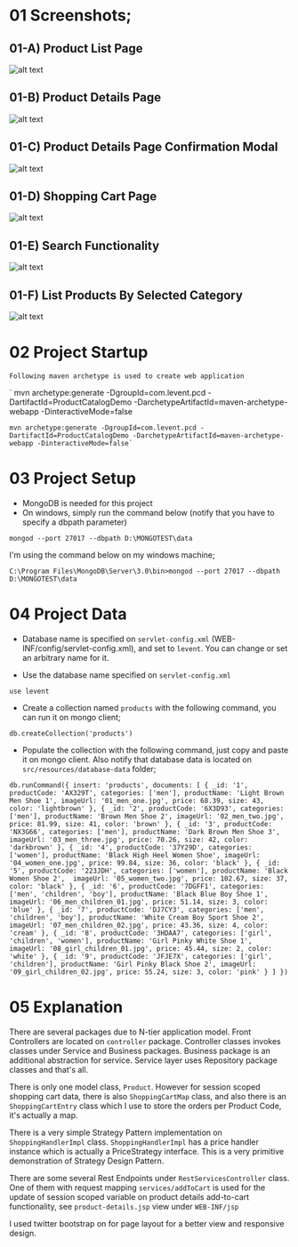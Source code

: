 # 01 Screenshots;

## 01-A) Product List Page

![alt text](http://leventdivilioglu.com/prod-cata-ss/01_products-list-page.png "Product List Page")

## 01-B) Product Details Page

![alt text](http://leventdivilioglu.com/prod-cata-ss/02_product-detail-page.png "Product Detail Page")

## 01-C) Product Details Page Confirmation Modal

![alt text](http://leventdivilioglu.com/prod-cata-ss/03_product-detail-page-confirmation.png "Product Detail Page Confirmation")

## 01-D) Shopping Cart Page

![alt text](http://leventdivilioglu.com/prod-cata-ss/04_shopping-cart-page.png "Shopping Cart Page")

## 01-E) Search Functionality

![alt text](http://leventdivilioglu.com/prod-cata-ss/05_search-functionality.png "Search Screenshot")

## 01-F) List Products By Selected Category

![alt text](http://leventdivilioglu.com/prod-cata-ss/06-list-by-category.png "Category Listing Screenshot")

# 02 Project Startup

	Following maven archetype is used to create web application

`	mvn archetype:generate
		-DgroupId=com.levent.pcd
		-DartifactId=ProductCatalogDemo
		-DarchetypeArtifactId=maven-archetype-webapp
		-DinteractiveMode=false
		
	mvn archetype:generate -DgroupId=com.levent.pcd -DartifactId=ProductCatalogDemo -DarchetypeArtifactId=maven-archetype-webapp -DinteractiveMode=false`

# 03 Project Setup

- MongoDB is needed for this project
- On windows, simply run the command below (notify that you have to specify a dbpath parameter)

`mongod --port 27017 --dbpath D:\MONGOTEST\data`

I'm using the command below on my windows machine;

`C:\Program Files\MongoDB\Server\3.0\bin>mongod --port 27017 --dbpath D:\MONGOTEST\data`

# 04 Project Data

- Database name is specified on `servlet-config.xml` (WEB-INF/config/servlet-config.xml), 
and set to `levent`. You can change or set an arbitrary name for it.

- Use the database name specified on `servlet-config.xml`

`use levent`

- Create a collection named `products` with the following command, you can run it on mongo client;

`db.createCollection('products')`

- Populate the collection with the following command, just copy and paste it on mongo client.
Also notify that database data is located on `src/resources/database-data` folder;

`db.runCommand({
	insert: 'products',
	documents: [
		{
			_id: '1',
			productCode: 'AX329T',
			categories: ['men'],
			productName: 'Light Brown Men Shoe 1',
			imageUrl: '01_men_one.jpg',
			price: 68.39,
			size: 43,
			color: 'lightbrown'
		},
		{
			_id: '2',
			productCode: '6X3D93',
			categories: ['men'],
			productName: 'Brown Men Shoe 2',
			imageUrl: '02_men_two.jpg',
			price: 81.99,
			size: 41,
			color: 'brown'
		},
		{
			_id: '3',
			productCode: 'NX3G66',
			categories: ['men'],
			productName: 'Dark Brown Men Shoe 3',
			imageUrl: '03_men_three.jpg',
			price: 70.26,
			size: 42,
			color: 'darkbrown'
		},
		{
			_id: '4',
			productCode: '37Y29D',
			categories: ['women'],
			productName: 'Black High Heel Women Shoe',
			imageUrl: '04_women_one.jpg',
			price: 99.84,
			size: 36,
			color: 'black'
		},
		{
			_id: '5',
			productCode: '223JDH',
			categories: ['women'],
			productName: 'Black Women Shoe 2', 
			imageUrl: '05_women_two.jpg',
			price: 102.67,
			size: 37,
			color: 'black'
		},
		{
			_id: '6',
			productCode: '7DGFF1',
			categories: ['men', 'children', 'boy'],
			productName: 'Black Blue Boy Shoe 1',
			imageUrl: '06_men_children_01.jpg',
			price: 51.14,
			size: 3,
			color: 'blue'
		},
		{
			_id: '7',
			productCode: 'DJ7CY3',
			categories: ['men',	'children', 'boy'],
			productName: 'White Cream Boy Sport Shoe 2',
			imageUrl: '07_men_children_02.jpg',
			price: 43.36,
			size: 4,
			color: 'cream'
		},
		{
			_id: '8',
			productCode: '3HDAA7',
			categories: ['girl', 'children', 'women'],
			productName: 'Girl Pinky White Shoe 1',
			imageUrl: '08_girl_children_01.jpg',
			price: 45.44,
			size: 2,
			color: 'white'
		},
		{
			_id: '9',
			productCode: 'JFJE7X',
			categories: ['girl', 'children'],
			productName: 'Girl Pinky Black Shoe 2',
			imageUrl: '09_girl_children_02.jpg',
			price: 55.24,
			size: 3,
			color: 'pink'
		}
	]
})`

# 05 Explanation

There are several packages due to N-tier application model. Front Controllers are located on `controller` package. Controller classes invokes classes under Service and Business packages. Business package is an additional abstraction for service. Service layer uses Repository package classes and that's all.

There is only one model class, `Product`. However for session scoped shopping cart data, there is also `ShoppingCartMap` class, and also there is an `ShoppingCartEntry` class which I use to store the orders per Product Code, it's actually a map.

There is a very simple Strategy Pattern implementation on `ShoppingHandlerImpl` class. `ShoppingHandlerImpl` has a price handler instance which is actually a PriceStrategy interface. This is a very primitive demonstration of Strategy Design Pattern.

There are some several Rest Endpoints under `RestServicesController` class. One of them with request mapping `services/addToCart` is used for the update of session scoped variable on product details add-to-cart functionality, see `product-details.jsp` view under `WEB-INF/jsp`

I used twitter bootstrap on for page layout for a better view and responsive design.